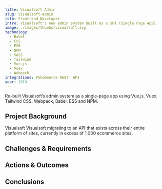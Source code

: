 ```yaml
---
title: Visualsoft Admin
slug: visualsoft-admin
role: Front-end Developer
intro: Visualsoft's new admin system built as a SPA (Single Page App)
image: ./images/thumbs/visualsoft.svg
technology:
  - Babel
  - CSS
  - ES6
  - NPM
  - SASS
  - Tailwind
  - Vue.js
  - Vuex
  - Webpack
integrations: VSCommerce REST  API
year: 2019
---
```


Re-built Visualsoft’s admin system as a single-page app using Vue.js, Vuex, Tailwind CSS, Webpack, Babel, ES6 and NPM.

## Project Background

Visualsoft
Visualsoft migrating to an API that exists across their entire platform of sites, currently in excess of 1,000 ecommerce sites.

## Challenges & Requirements

## Actions & Outcomes

## Conclusions
